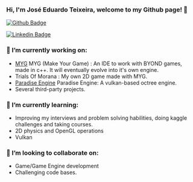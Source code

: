 ### Hi, I'm José Eduardo Teixeira, welcome to my Github page! 👋

[![Github Badge](https://img.shields.io/badge/-Github-000?style=flat-square&logo=Github&logoColor=white&link=https://github.com/JoseETeixeira)](https://github.com/JoseETeixeira)

[![Linkedin Badge](https://img.shields.io/badge/-LinkedIn-blue?style=flat-square&logo=Linkedin&logoColor=white&link=https://www.linkedin.com/in/jose-eduardo-teixeira-46626ab0)](https://www.linkedin.com/in/jose-eduardo-teixeira-46626ab0)


### 🔭 I’m currently working on:

- [MYG](https://github.com/JoseETeixeira/MYG) MYG (Make Your Game) : An IDE to work with BYOND games, made in c++. It will eventually evolve into it's own engine.
- Trials Of Morana : My own 2D game made with MYG.
- [Paradise Engine](https://github.com/JoseETeixeira/ParadiseEngineVulkan) Paradise Engine: A vulkan-based octree engine.
- Several third-party projects.

### 🌱 I’m currently learning:

- Improving my interviews and problem solving habilities, doing kaggle challenges and taking courses.
- 2D physics and OpenGL operations
- Vulkan

### 👯 I’m looking to collaborate on:

- Game/Game Engine development
- Challenging code bases.


